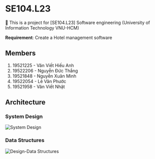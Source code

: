 # SE104.L23
🚀 This is a project for [SE104.L23] Software engineering (University of Information Technology VNU-HCM)

**Requirement**: Create a Hotel management software

## Members
1. 19521225 - Văn Viết Hiếu Anh
2. 19522206 - Nguyễn Đức Thắng
3. 19521848 - Nguyễn Xuân Minh
4. 19522054 - Lê Văn Phước
5. 19521958 - Văn Viết Nhật


## Architecture

### System Design
![System Design](https://user-images.githubusercontent.com/29355962/120161173-398a3400-c221-11eb-9d0b-9ae892a134a4.png)

### Data Structures
![Design-Data Structures](https://user-images.githubusercontent.com/29355962/120319970-d0331f80-c30b-11eb-9668-0373119fc292.png)
